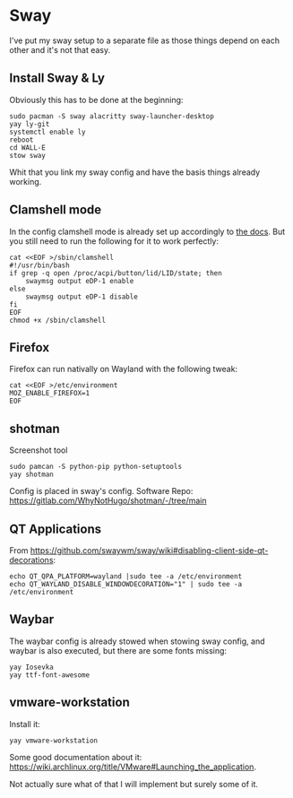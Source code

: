 # Sway
I've put my sway setup to a separate file as those things depend on each other and it's not that easy.

## Install Sway & Ly 
Obviously this has to be done at the beginning:

```
sudo pacman -S sway alacritty sway-launcher-desktop
yay ly-git
systemctl enable ly
reboot
cd WALL-E
stow sway
```

Whit that you link my sway config and have the basis things already working.

## Clamshell mode
In the config clamshell mode is already set up accordingly to [the docs](https://github.com/swaywm/sway/wiki#clamshell-mode). But you still need to run the following for it to work perfectly:


```
cat <<EOF >/sbin/clamshell
#!/usr/bin/bash
if grep -q open /proc/acpi/button/lid/LID/state; then
    swaymsg output eDP-1 enable
else
    swaymsg output eDP-1 disable
fi
EOF
chmod +x /sbin/clamshell
```

## Firefox
Firefox can run nativally on Wayland with the following tweak:

```
cat <<EOF >/etc/environment
MOZ_ENABLE_FIREFOX=1
EOF
```

## shotman
Screenshot tool

```
sudo pamcan -S python-pip python-setuptools
yay shotman
```

Config is placed in sway's config. 
Software Repo: https://gitlab.com/WhyNotHugo/shotman/-/tree/main

## QT Applications
From https://github.com/swaywm/sway/wiki#disabling-client-side-qt-decorations:

```
echo QT_QPA_PLATFORM=wayland |sudo tee -a /etc/environment
echo QT_WAYLAND_DISABLE_WINDOWDECORATION="1" | sudo tee -a /etc/environment
```

## Waybar
The waybar config is already stowed when stowing sway config, and waybar is also executed, but there are some fonts missing:

```
yay Iosevka
yay ttf-font-awesome
```

## vmware-workstation
Install it:

```
yay vmware-workstation
```

Some good documentation about it: https://wiki.archlinux.org/title/VMware#Launching_the_application.

Not actually sure what of that I will implement but surely some of it.